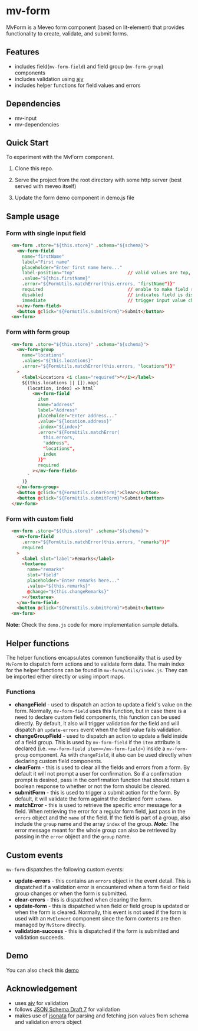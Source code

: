 # mv-form

MvForm is a Meveo form component (based on lit-element) that provides functionality to create, validate, and submit forms.

## Features
* includes field(`mv-form-field`) and field group (`mv-form-group`) components
* includes validation using [ajv](https://github.com/epoberezkin/ajv)
* includes helper functions for field values and errors

## Dependencies
* mv-input
* mv-dependencies

## Quick Start

To experiment with the MvForm component.

1. Clone this repo.

2. Serve the project from the root directory with some http server (best served with meveo itself)

3. Update the form demo component in demo.js file

## Sample usage

### Form with single input field

```html
  <mv-form .store="${this.store}" .schema="${schema}">
    <mv-form-field
      name="firstName"
      label="First name"
      placeholder="Enter first name here..."
      label-position="top"                    // valid values are top, bottom, left, right, or none;
      .value="${this.firstName}"
      .error="${FormUtils.matchError(this.errors, "firstName")}"
      required                                // enable to make field required
      disabled                                // indicates field is disabled
      immediate                               // trigger input value change on key press
    ></mv-form-field>
    <button @click="${FormUtils.submitForm}">Submit</button>
  <mv-form>
```

### Form with form group

```html
  <mv-form .store="${this.store}" .schema="${schema}">
    <mv-form-group
      name="locations"
      .values="${this.locations}"
      .error="${FormUtils.matchError(this.errors, "locations")}"
    >
      <label>Locations <i class="required">*</i></label>
      ${(this.locations || []).map(
        (location, index) => html`
          <mv-form-field
            item
            name="address"
            label="Address"
            placeholder="Enter address..."
            .value="${location.address}"
            .index="${index}"
            .error="${FormUtils.matchError(
              this.errors,
              "address",
              "locations",
              index
            )}"
            required
          ></mv-form-field>
        `
      )}
    </mv-form-group>    
    <button @click="${FormUtils.clearForm}">Clear</button>
    <button @click="${FormUtils.submitForm}">Submit</button>
  </mv-form>
```

### Form with custom field
```html
  <mv-form .store="${this.store}" .schema="${schema}">
    <mv-form-field
      .error="${FormUtils.matchError(this.errors, "remarks")}"
      required
    >
      <label slot="label">Remarks</label>
      <textarea
        name="remarks"
        slot="field"
        placeholder="Enter remarks here..."
        .value="${this.remarks}"
        @change="${this.changeRemarks}"
      ></textarea>
    </mv-form-field>
    <button @click="${FormUtils.submitForm}">Submit</button>
  <mv-form>
```

**Note:**  Check the `demo.js` code for more implementation sample details.

## Helper functions
The helper functions encapsulates common functionality that is used by `MvForm` to dispatch form actions and to validate form data. The main index for the helper functions can be found in `mv-form/utils/index.js`.  They can be imported either directly or using import maps.

### Functions
* **changeField** - used to dispatch an action to update a field's value on the form.  Normally, `mv-form-field` uses this function, but in case there is a need to declare custom field components, this function can be used directly.  By default, it also will trigger validation for the field and will dispatch an `update-errors` event when the field value fails validation.
* **changeGroupField** - used to dispatch an action to update a field inside of a field group.  This is used by `mv-form-field` if the `item` attribute is declared (i.e. `<mv-form-field item></mv-form-field>`) inside a `mv-form-group` component.  As with `changeField`, it also can be used directly when declaring custom field components.
* **clearForm** - this is used to clear all the fields and errors from a form.  By default it will not prompt a user for confirmation.  So if a confirmation prompt is desired, pass in the confirmation function that should return a boolean response to whether or not the form should be cleared.
* **submitForm** - this is used to trigger a submit action for the form.  By default, it will validate the form against the declared form `schema`.
* **matchError** - this is used to retrieve the specific error message for a field.  When retrieving the error for a regular form field, just pass in the `errors` object and the `name` of the field.  If the field is part of a group, also include the `group` name and the array `index` of the group.  ***Note:***  The error message meant for the whole group can also be retrieved by passing in the `error` object and the `group` name.

## Custom events
`mv-form` dispatches the following custom events:

* **update-errors** - this contains an `errors` object in the event detail.  This is dispatched if a validation error is encountered when a form field or field group changes or when the form is submitted.
* **clear-errors** - this is dispatched when clearing the form.
* **update-form** - this is dispatched when field or field group is updated or when the form is cleared.  Normally, this event is not used if the form is used with an `MvElement` component since the form contents are then managed by `MvStore` directly.
* **validation-success** - this is dispatched if the form is submitted and validation succeeds.

## Demo
You can also check this [demo](https://form.meveo.org/)

## Acknowledgement

* uses [ajv](https://github.com/epoberezkin/ajv) for validation
* follows [JSON Schema Draft 7](https://json-schema.org/specification-links.html#draft-7) for validation
* makes use of [jsonata](https://jsonata.org/) for parsing and fetching json values from schema and validation errors object